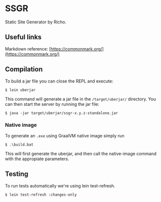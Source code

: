 # SSGR

Static Site Generator by Richo.

## Useful links

Markdown reference: [https://commonmark.org/](https://commonmark.org/)

## Compilation

To build a jar file you can close the REPL and execute:

    $ lein uberjar

This command will generate a jar file in the `/target/uberjar/` directory. You can then start the server by running the jar file:

    $ java -jar target/uberjar/ssgr-x.y.z-standalone.jar

### Native image

To generate an `.exe` using GraalVM native image simply run

    $ .\build.bat

This will first generate the uberjar, and then call the native-image command with the appropiate parameters.

## Testing

To run tests automatically we're using lein test-refresh.

    $ lein test-refresh :changes-only